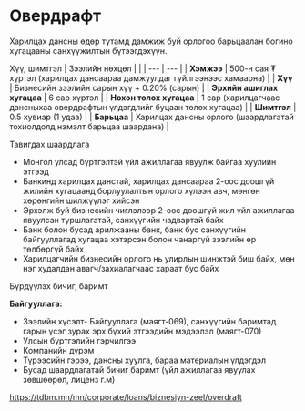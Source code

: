 # Овердрафт

Харилцах дансны өдөр тутамд дамжиж буй орлогоо барьцаалан богино хугацааны санхүүжилтын бүтээгдэхүүн.

Хүү, шимтгэл
| Зээлийн нөхцөл | |
| --- | --- |
| **Хэмжээ** | 500-н сая ₮ хүртэл  (харилцах дансаараа дамжуулдаг гүйлгээнээс хамаарна) |
| **Хүү** | Бизнесийн зээлийн сарын хүү + 0.20% (сарын) |
| **Эрхийн ашиглах хугацаа** | 6 сар хүртэл |
| **Нөхөн төлөх хугацаа** | 1 сар (харилцагчаас дансныхаа овердрафтын үлдэгдлийг буцаан төлөх хугацаа) |
| **Шимтгэл** | 0.5 хувиар (1 удаа) |
| **Барьцаа** | Харилцах дансны орлого (шаардлагатай тохиолдолд нэмэлт барьцаа шаардана) |


Тавигдах шаардлага

* Монгол улсад бүртгэлтэй үйл ажиллагаа явуулж байгаа хуулийн этгээд
* Банкинд харилцах данстай, харилцах дансаараа 2-оос доошгүй жилийн хугацаанд борлуулалтын орлого хүлээн авч, мөнгөн хөрөнгийн шилжүүлэг хийсэн
* Эрхэлж буй бизнесийн чиглэлээр 2-оос доошгүй жил үйл ажиллагаа явуулсан туршлагатай, санхүүгийн чадвартай байх
* Банк болон бусад арилжааны банк, банк бус санхүүгийн байгууллагад хугацаа хэтэрсэн болон чанаргүй зээлийн өр төлбөргүй байх
* Харилцагчийн бизнесийн орлого нь улирлын шинжтэй биш байх, мөн нэг худалдан авагч/захиалагчаас хараат бус байх

Бүрдүүлэх бичиг, баримт

**Байгууллага:**

* Зээлийн хүсэлт- Байгууллага (маягт-069), санхүүгийн баримтад гарын үсэг зурах эрх бүхий этгээдийн мэдээлэл (маягт-070)
* Улсын бүртгэлийн гэрчилгээ
* Компанийн дүрэм
* Түрээсийн гэрээ, дансны хуулга, бараа материалын үлдэгдэл
* Бусад шаардлагатай бичиг баримт (үйл ажиллагаа явуулах зөвшөөрөл, лиценз г.м)

https://tdbm.mn/mn/corporate/loans/biznesiyn-zeel/overdraft
